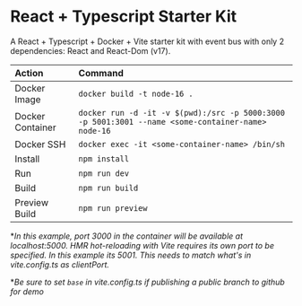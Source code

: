 # React + Typescript Starter Kit

A React + Typescript + Docker + Vite starter kit with event bus with only 2 dependencies: React and React-Dom (v17).

Action | Command
:--- | :---
Docker Image | `docker build -t node-16 .`
Docker Container | `docker run -d -it -v $(pwd):/src -p 5000:3000 -p 5001:3001 --name <some-container-name> node-16`
Docker SSH | `docker exec -it <some-container-name> /bin/sh`
Install | `npm install`
Run | `npm run dev`
Build |`npm run build`
Preview Build |`npm run preview`

**In this example, port 3000 in the container will be available at localhost:5000. HMR hot-reloading with Vite requires its own port to be specified. In this example its 5001. This needs to match what's in vite.config.ts as clientPort.*

**Be sure to set `base` in vite.config.ts if publishing a public branch to github for demo*

<script src="https://gist.github.com/iamjohnmills/77fd0507678f8be6d9e07213a937cd2b"></script>

